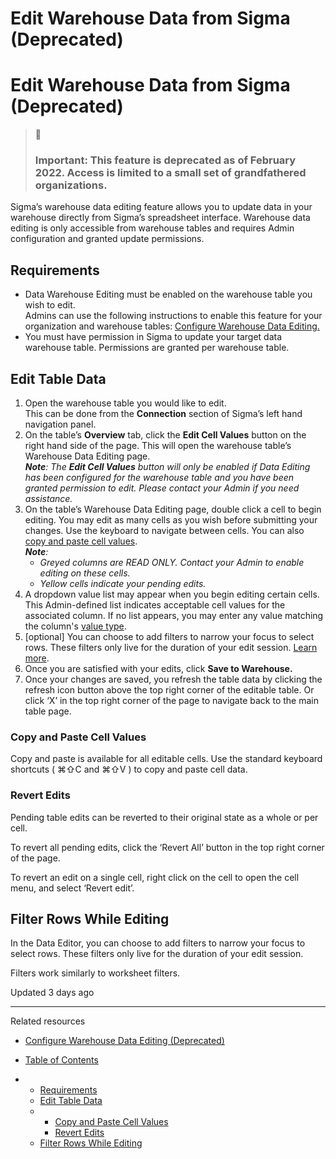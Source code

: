 # Edit Warehouse Data from Sigma (Deprecated)

# Edit Warehouse Data from Sigma (Deprecated)

> 🚧
>
> ### **Important**: This feature is **deprecated** as of February 2022. Access is limited to a small set of grandfathered organizations.

Sigma’s warehouse data editing feature allows you to update data in your warehouse directly from Sigma’s spreadsheet interface. Warehouse data editing is only accessible from warehouse tables and requires Admin configuration and granted update permissions.

## Requirements

* Data Warehouse Editing must be enabled on the warehouse table you wish to edit.  
  Admins can use the following instructions to enable this feature for your organization and warehouse tables: [Configure Warehouse Data Editing.](/docs/configure-warehouse-data-editing-deprecated)
* You must have permission in Sigma to update your target data warehouse table. Permissions are granted per warehouse table.

## Edit Table Data

1. Open the warehouse table you would like to edit.  
   This can be done from the **Connection** section of Sigma’s left hand navigation panel.
2. On the table’s **Overview** tab, click the **Edit Cell Values** button on the right hand side of the page. This will open the warehouse table’s Warehouse Data Editing page.  
   ***Note**: The **Edit Cell Values** button will only be enabled if Data Editing has been configured for the warehouse table and you have been granted permission to edit. Please contact your Admin if you need assistance.*
3. On the table’s Warehouse Data Editing page, double click a cell to begin editing. You may edit as many cells as you wish before submitting your changes. Use the keyboard to navigate between cells. You can also [copy and paste cell values](/docs/edit-warehouse-data-from-sigma-deprecated).  
   ***Note**:*
   * *Greyed columns are READ ONLY. Contact your Admin to enable editing on these cells.*
   * *Yellow cells indicate your pending edits.*
4. A dropdown value list may appear when you begin editing certain cells. This Admin-defined list indicates acceptable cell values for the associated column. If no list appears, you may enter any value matching the column's [value type](/docs/oops).
5. [optional] You can choose to add filters to narrow your focus to select rows. These filters only live for the duration of your edit session. [Learn more](/docs/edit-warehouse-data-from-sigma-deprecated).
6. Once you are satisfied with your edits, click **Save to Warehouse.**
7. Once your changes are saved, you refresh the table data by clicking the refresh icon button above the top right corner of the editable table. Or click ‘X’ in the top right corner of the page to navigate back to the main table page.

### Copy and Paste Cell Values

Copy and paste is available for all editable cells. Use the standard keyboard shortcuts ( ⌘⇧C and ⌘⇧V ) to copy and paste cell data.

### Revert Edits

Pending table edits can be reverted to their original state as a whole or per cell.

To revert all pending edits, click the ‘Revert All’ button in the top right corner of the page.

To revert an edit on a single cell, right click on the cell to open the cell menu, and select ‘Revert edit’.

## Filter Rows While Editing

In the Data Editor, you can choose to add filters to narrow your focus to select rows. These filters only live for the duration of your edit session.

Filters work similarly to worksheet filters.

Updated 3 days ago

---

Related resources

* [Configure Warehouse Data Editing (Deprecated)](/docs/configure-warehouse-data-editing-deprecated)

* [Table of Contents](#)
* + [Requirements](#requirements)
  + [Edit Table Data](#edit-table-data)
  + - [Copy and Paste Cell Values](#copy-and-paste-cell-values)
    - [Revert Edits](#revert-edits)
  + [Filter Rows While Editing](#filter-rows-while-editing)